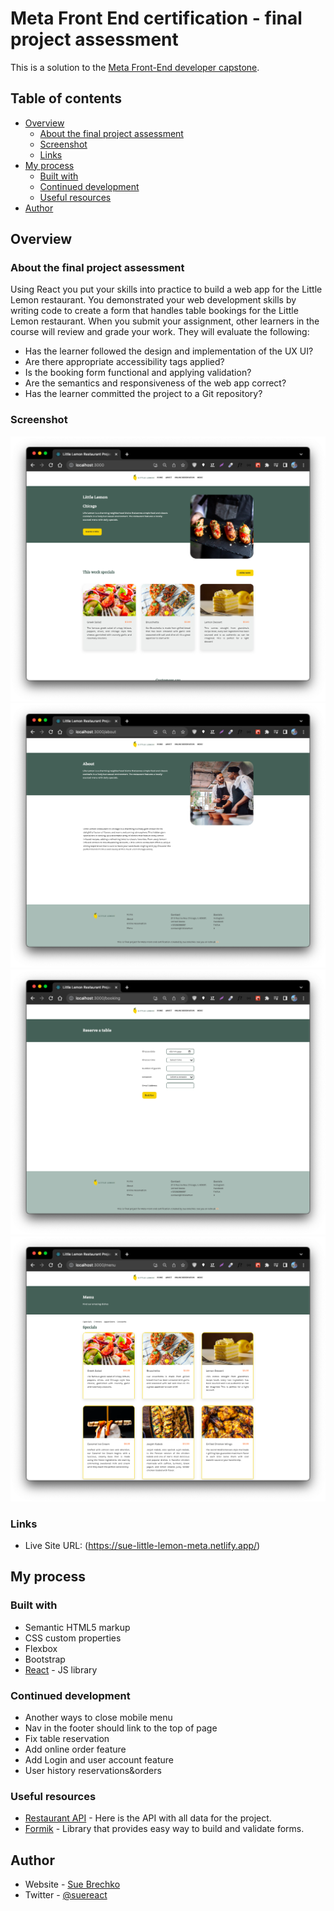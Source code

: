 # Meta Front End certification - final project assessment

This is a solution to the [Meta Front-End developer capstone](https://www.coursera.org/learn/meta-front-end-developer-capstone/).

## Table of contents

- [Overview](#overview)
  - [About the final project assessment](#the-challenge)
  - [Screenshot](#screenshot)
  - [Links](#links)
- [My process](#my-process)
  - [Built with](#built-with)
  - [Continued development](#continued-development)
  - [Useful resources](#useful-resources)
- [Author](#author)

## Overview

### About the final project assessment

Using React you put your skills into practice to build a web app for the Little Lemon restaurant. You demonstrated your web development skills by writing code to create a form that handles table bookings for the Little Lemon restaurant. When you submit your assignment, other learners in the course will review and grade your work. They will evaluate the following:

- Has the learner followed the design and implementation of the UX UI?
- Are there appropriate accessibility tags applied?
- Is the booking form functional and applying validation?
- Are the semantics and responsiveness of the web app correct?
- Has the learner committed the project to a Git repository?

### Screenshot

![](./screenshot-home.png)
![](./screenshot-about.png)
![](./screenshot-reserve.png)
![](./screenshot-menu.png)

### Links

- Live Site URL: (https://sue-little-lemon-meta.netlify.app/)

## My process

### Built with

- Semantic HTML5 markup
- CSS custom properties
- Flexbox
- Bootstrap
- [React](https://reactjs.org/) - JS library

### Continued development

- Another ways to close mobile menu
- Nav in the footer should link to the top of page
- Fix table reservation
- Add online order feature
- Add Login and user account feature
- User history reservations&orders

### Useful resources

- [Restaurant API](https://little-lemon-restaurant-database.onrender.com/) - Here is the API with all data for the project.
- [Formik](https://formik.org/docs/tutorial) - Library that provides easy way to build and validate forms.

## Author

- Website - [Sue Brechko](https://hiresue.netlify.app/)
- Twitter - [@suereact](https://www.twitter.com/suereact)
